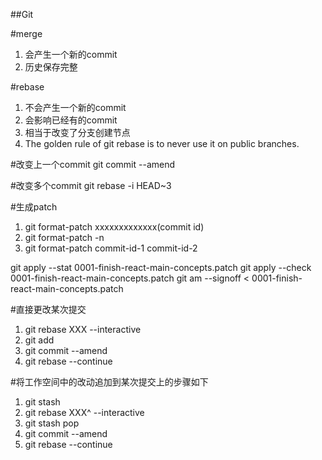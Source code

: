 ##Git

#merge

1. 会产生一个新的commit
2. 历史保存完整

#rebase

1. 不会产生一个新的commit
2. 会影响已经有的commit
3. 相当于改变了分支创建节点
4. The golden rule of git rebase is to never use it on public branches.

#改变上一个commit
git commit --amend

#改变多个commit
git rebase -i HEAD~3

#生成patch

1. git format-patch xxxxxxxxxxxxx(commit id)
2. git format-patch -n
3. git format-patch commit-id-1 commit-id-2

git apply --stat 0001-finish-react-main-concepts.patch 
git apply --check 0001-finish-react-main-concepts.patch 
git am --signoff < 0001-finish-react-main-concepts.patch

#直接更改某次提交

1. git rebase XXX --interactive
2. git add
3. git commit --amend
4. git rebase --continue

#将工作空间中的改动追加到某次提交上的步骤如下

1. git stash
2. git rebase XXX^ --interactive
3. git stash pop
4. git commit --amend
5. git rebase --continue


